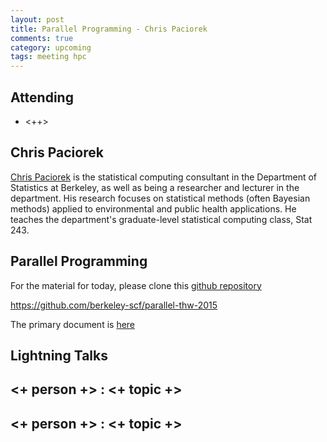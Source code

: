 ```yaml
---
layout: post
title: Parallel Programming - Chris Paciorek
comments: true
category: upcoming
tags: meeting hpc
---
```



## Attending

- <++>


## Chris Paciorek

[Chris Paciorek](http://www.stat.berkeley.edu/~paciorek) is the statistical computing consultant in the Department of Statistics at Berkeley, as well as being a researcher and lecturer in the department. His research focuses on statistical methods (often Bayesian methods) applied to environmental and public health applications. He teaches the department's graduate-level statistical computing class, Stat 243.

## Parallel Programming

For the material for today, please clone this [github repository](https://github.com/berkeley-scf/parallel-thw-2015)

https://github.com/berkeley-scf/parallel-thw-2015

The primary document is [here](https://github.com/berkeley-scf/parallel-thw-2015/blob/master/parallel.pdf)

## Lightning Talks 

## <+ person +> : <+ topic +>

## <+ person +> : <+ topic +>


[code]: https://github.com/thehackerwithin/berkeley/tree/master/topic "Code Examples" 
